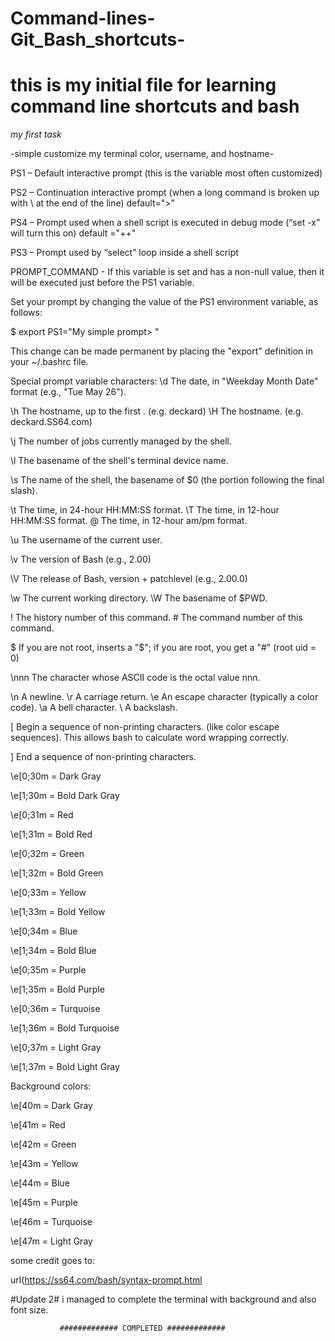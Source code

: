 # Command-lines-Git_Bash_shortcuts-
# this is my initial file for learning command line shortcuts and bash #

*my first task*

-simple customize my terminal color, username, and hostname-

PS1 – Default interactive prompt (this is the variable most often customized)

PS2 – Continuation interactive prompt (when a long command is broken up with \ at the end of the line) default=">"

PS4 – Prompt used when a shell script is executed in debug mode (“set -x” will turn this on) default ="++"
 
PS3 – Prompt used by “select” loop inside a shell script

PROMPT_COMMAND - If this variable is set and has a non-null value, then it will be executed just before the PS1 variable.

Set your prompt by changing the value of the PS1 environment variable, as follows:

$ export PS1="My simple prompt> "
>

This change can be made permanent by placing the "export" definition in your ~/.bashrc file.

Special prompt variable characters:
 \d   The date, in "Weekday Month Date" format (e.g., "Tue May 26"). 

 \h   The hostname, up to the first . (e.g. deckard) 
 \H   The hostname. (e.g. deckard.SS64.com)

 \j   The number of jobs currently managed by the shell. 

 \l   The basename of the shell's terminal device name. 

 \s   The name of the shell, the basename of $0 (the portion following 
      the final slash). 

 \t   The time, in 24-hour HH:MM:SS format. 
 \T   The time, in 12-hour HH:MM:SS format. 
 \@   The time, in 12-hour am/pm format. 
 
 \u   The username of the current user. 

 \v   The version of Bash (e.g., 2.00) 

 \V   The release of Bash, version + patchlevel (e.g., 2.00.0) 

 \w   The current working directory. 
 \W   The basename of $PWD. 

 \!   The history number of this command. 
 \#   The command number of this command. 

 \$   If you are not root, inserts a "$"; if you are root, you get a "#"  (root uid = 0) 

 \nnn   The character whose ASCII code is the octal value nnn. 

 \n   A newline. 
 \r   A carriage return. 
 \e   An escape character (typically a color code). 
 \a   A bell character.
 \\   A backslash. 

 \[   Begin a sequence of non-printing characters. (like color escape sequences). This
      allows bash to calculate word wrapping correctly.

 \]   End a sequence of non-printing characters.
 
 \e[0;30m = Dark Gray
 
\e[1;30m = Bold Dark Gray

\e[0;31m = Red

\e[1;31m = Bold Red

\e[0;32m = Green

\e[1;32m = Bold Green

\e[0;33m = Yellow

\e[1;33m = Bold Yellow

\e[0;34m = Blue

\e[1;34m = Bold Blue

\e[0;35m = Purple

\e[1;35m = Bold Purple

\e[0;36m = Turquoise

\e[1;36m = Bold Turquoise

\e[0;37m = Light Gray

\e[1;37m = Bold Light Gray


Background colors:

\e[40m = Dark Gray

\e[41m = Red

\e[42m = Green

\e[43m = Yellow

\e[44m = Blue

\e[45m = Purple

\e[46m = Turquoise

\e[47m = Light Gray


some credit goes to: 

url(https://ss64.com/bash/syntax-prompt.html

#Update 2#
i managed to complete the terminal with background and also font size. 

               ############# COMPLETED #############

